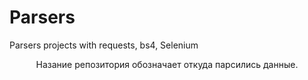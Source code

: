 # Parsers
Parsers projects with requests, bs4, Selenium
<p align="center">
  Назание репозитория обозначает откуда парсились данные.
</p>

